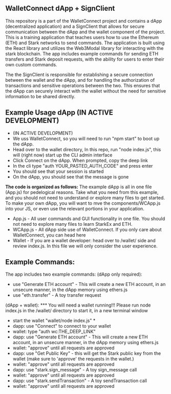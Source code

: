 ## WalletConnect dApp + SignClient

This repository is a part of the WalletConnect project and contains a dApp (decentralized application) and a SignClient that allows for secure communication between the dApp and the wallet component of the project. This is a training application that teaches users how to use the Ethereum (ETH) and Stark networks to send commands. The application is built using the React library and utilizes the Web3Modal library for interacting with the stark blockchain. The app includes example commands for sending ETH transfers and Stark deposit requests, with the ability for users to enter their own custom commands.

The the SignClient is responsible for establishing a secure connection between the wallet and the dApp, and for handling the authorization of transactions and sensitive operations between the two. This ensures that the dApp can securely interact with the wallet without the need for sensitive information to be shared directly.

## Example Usage dApp (IN ACTIVE DEVELOPMENT)
- (IN ACTIVE DEVELOPMENT)
- We uss WalletConnect, so you will need to run "npm start" to boot up the dApp.
- Head over to the wallet directory, In this repo, run "node index.js", this will (right now) start up the CLI admin interface
- Click Connect on the dApp. When prompted, copy the deep link
- In the cli type "auth YOUR_PASTED_AUTH_CODE" and press enter
- You should see that your session is started
- On the dApp, you should see that the message is gone 



**The code is organized as follows:**
The example dApp is all in one file (App.js) for pedelogical reasons. Take what you need from this example, and you should not need to understand or explore many files to get started. To make your own dApp, you will want to mve the components/WCApp.js into your JS, or even use the relevant portions in your application.

- App.js - All user commands and GUI functionality in one file. You should not need to explore many files to learn StarkEx and ETH.
- WCApp.js - All dApp side use of WalletConnect. If you only care about WalletConnect, you can head here
- Wallet - If you are a wallet developer:  head over to /wallet/ side and review index.js. In this file we will only consider the user experience.

## Example Commands:
The app includes two example commands: 
(dApp only required):
- use "Generate ETH account" - This will create a new ETH account, in an unsecure manner, in the dApp memory using ethers.js
- use "eth.transfer"  - A toy transfer request

(dApp + wallet):
*** You will need a wallet running!!! Please run node index.js in the /wallet/ directory to start it, in a new terminal window
- start the wallet "wallet/node index.js" *
- dapp: use "Connect" to connect to your wallet
- wallet: type "auth wc:THE_DEEP_LINK"
- dapp: use "Generate ETH account" - This will create a new ETH account, in an unsecure manner, in the dApp memory using ethers.js
- wallet: "approve" until all requests are approved
- dapp: use "Get Public Key" - this will get the Stark public key from the wallet (make sure to 'approve' the requests in the wallet.)
- wallet: "approve" until all requests are approved
- dapp: use "stark.sign_message"  - A toy sign_message call
- wallet: "approve" until all requests are approved
- dapp: use "stark.sendTransaction"  - A toy sendTransaction call
- wallet: "approve" until all requests are approved
